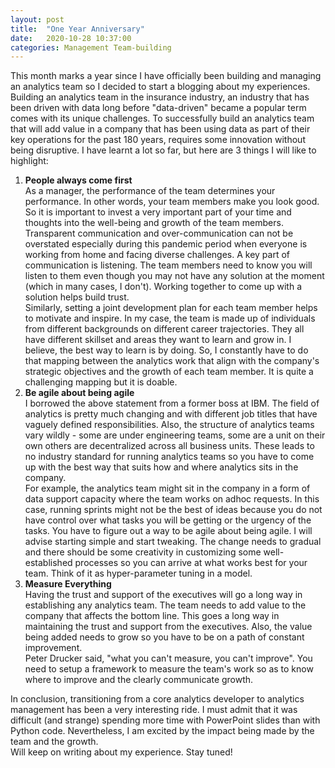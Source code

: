 ```yaml
---
layout: post
title:  "One Year Anniversary"
date:   2020-10-28 10:37:00
categories: Management Team-building
---
```


This month marks a year since I have officially been building and managing an analytics team so I decided to start a blogging about my experiences. Building an analytics team in the insurance industry, an industry that has been driven with data long before "data-driven" became a popular term  comes with its unique challenges. To successfully build an analytics team that will add value in a company that has been using data as part of their key operations for the past 180 years, requires some innovation without being disruptive. 
I have learnt a lot so far, but here are 3 things I will like to highlight:
1. **People always come first**  
 As a manager, the performance of the team determines your performance. In other words, your team members make you look good. So it is important to invest a very important part of your time and thoughts into the well-being and growth of the team members.  
 Transparent communication and over-communication can not be overstated especially during this pandemic period when everyone is working from home and facing diverse challenges. A key part of communication is listening. The team members need to know you will listen to them even though you may not have any solution at the moment (which in many cases, I don't). Working together to come up with a solution helps build trust.  
Similarly, setting a joint development plan for each team member helps to motivate and inspire. In my case, the team is made up of individuals from different backgrounds on different career trajectories. They all have different skillset and areas they want to learn and grow in. I believe, the best way to learn is by doing. So, I constantly have to do that mapping between the analytics work that align with the company's strategic objectives and the growth of each team member. It is quite a challenging mapping but it is doable. 
2. **Be agile about being agile**  
I borrowed the above statement from a former boss at IBM. The field of analytics is pretty much changing and with different job titles that have vaguely defined responsibilities. Also, the structure of analytics teams vary wildly - some are under engineering teams, some are a unit on their own others are decentralized across all business units. These leads to no industry standard for running analytics teams so you have to come up with the best way that suits how and where analytics sits in the company.  
For example, the analytics team might sit in the company in a form of data support capacity where the team works on adhoc requests. In this case, running sprints might not be the best of ideas because you do not have control over what tasks you will be getting or the urgency of the tasks. You have to figure out a way to be agile about being agile. I will advise starting simple and start tweaking. The change needs to gradual and there should be some creativity in customizing some well-established processes so you can arrive at what works best for your team. Think of it as hyper-parameter tuning in a model. 
3. **Measure Everything**  
Having the trust and support of the executives will go a long way in establishing any analytics team. The team needs to add value to the company that affects the bottom line. This goes a long way in maintaining the trust and support from the executives. Also, the value being added needs to grow so you have to be on a path of constant improvement.  
Peter Drucker said, "what you can't measure, you can't improve".  You need to setup a framework to measure the team's work so as to know where to improve and the clearly communicate growth.   

In conclusion, transitioning from a core analytics developer to analytics management has been a very interesting ride. I must admit that it was difficult (and strange) spending more time with PowerPoint slides than with Python code. Nevertheless, I am excited by the impact being made by the team and the growth.  
Will keep on writing about my experience. Stay tuned!
